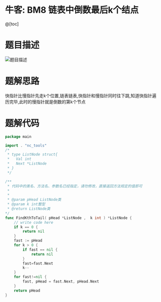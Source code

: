 # 牛客: BM8 链表中倒数最后k个结点

@[toc]

# 题目描述
![题目描述](https://img-blog.csdnimg.cn/4144cbc09b2540e7b666ab7d20aacd68.png#pic_center)

# 题解思路
快指针比慢指针先走k个位置,链表链表,快指针和慢指针同时往下跳,知道快指针遍历完毕,此时的慢指针就是倒数的第k个节点

# 题解代码
```go
package main

import . "nc_tools"
/*
 * type ListNode struct{
 *   Val int
 *   Next *ListNode
 * }
 */

/**
 * 代码中的类名、方法名、参数名已经指定，请勿修改，直接返回方法规定的值即可
 *
 * 
 * @param pHead ListNode类 
 * @param k int整型 
 * @return ListNode类
*/
func FindKthToTail( pHead *ListNode ,  k int ) *ListNode {
    // write code here
    if k == 0 {
        return nil
    }
    fast := pHead
    for k > 0 {
        if fast == nil {
            return nil
        }
        fast=fast.Next
        k--
    }
    for fast!=nil {
        fast, pHead = fast.Next, pHead.Next
    }
    return pHead
}
```